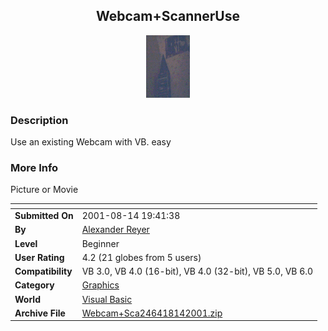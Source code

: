 ﻿<div align="center">

## Webcam\+ScannerUse

<img src="PIC20018141358209112.gif">
</div>

### Description

Use an existing Webcam with VB. easy
 
### More Info
 
Picture or Movie


<span>             |<span>
---                |---
**Submitted On**   |2001-08-14 19:41:38
**By**             |[Alexander Reyer](https://github.com/Planet-Source-Code/PSCIndex/blob/master/ByAuthor/alexander-reyer.md)
**Level**          |Beginner
**User Rating**    |4.2 (21 globes from 5 users)
**Compatibility**  |VB 3\.0, VB 4\.0 \(16\-bit\), VB 4\.0 \(32\-bit\), VB 5\.0, VB 6\.0
**Category**       |[Graphics](https://github.com/Planet-Source-Code/PSCIndex/blob/master/ByCategory/graphics__1-46.md)
**World**          |[Visual Basic](https://github.com/Planet-Source-Code/PSCIndex/blob/master/ByWorld/visual-basic.md)
**Archive File**   |[Webcam\+Sca246418142001\.zip](https://github.com/Planet-Source-Code/alexander-reyer-webcam-scanneruse__1-26198/archive/master.zip)








